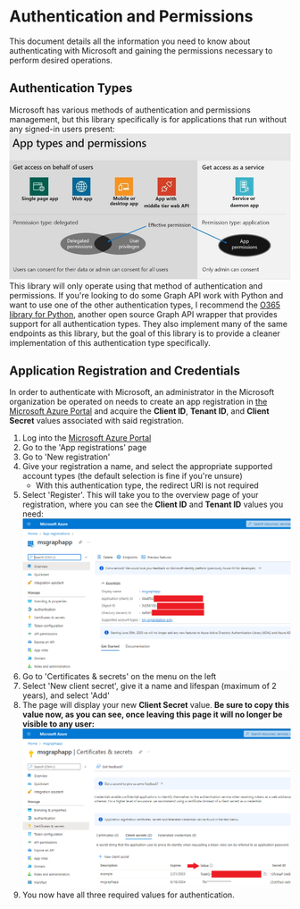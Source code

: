 # Authentication and Permissions
This document details all the information you need to know about authenticating with Microsoft and gaining the permissions necessary to perform desired operations.
## Authentication Types
Microsoft has various methods of authentication and permissions management, but this library specifically is for applications that run without any signed-in users present:
![permission types](permission-types.png)
This library will only operate using that method of authentication and permissions. If you're looking to do some Graph API work with Python and want to use one of the other authentication types, I recommend the [O365 library for Python](https://github.com/O365/python-o365), another open source Graph API wrapper that provides support for all authentication types. They also implement many of the same endpoints as this library, but the goal of this library is to provide a cleaner implementation of this authentication type specifically.

## Application Registration and Credentials
In order to authenticate with Microsoft, an administrator in the Microsoft organization be operated on needs to create an app registration in [the Microsoft Azure Portal](https://azure.microsoft.com/en-us/get-started/azure-portal/) and acquire the **Client ID**, **Tenant ID**, and **Client Secret** values associated with said registration.

1. Log into the [Microsoft Azure Portal](https://azure.microsoft.com/en-us/get-started/azure-portal/)
2. Go to the 'App registrations' page
3. Go to 'New registration'
4. Give your registration a name, and select the appropriate supported account types (the default selection is fine if you're unsure)
   * With this authentication type, the redirect URI is not required
5. Select 'Register'. This will take you to the overview page of your registration, where you can see the **Client ID** and **Tenant ID** values you need:
![creds](creds.png)
6. Go to 'Certificates & secrets' on the menu on the left
7. Select 'New client secret', give it a name and lifespan (maximum of 2 years), and select 'Add'
8. The page will display your new **Client Secret** value. **Be sure to copy this value now, as you can see, once leaving this page it will no longer be visible to any user:**
![secret](secret.png)
9. You now have all three required values for authentication.
